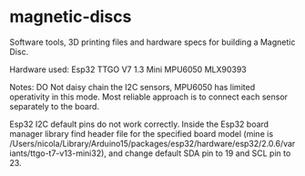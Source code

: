# magnetic-discs
Software tools, 3D printing files and hardware specs for building a Magnetic Disc. 

Hardware used: 
Esp32 TTGO V7 1.3 Mini
MPU6050
MLX90393 

Notes: 
DO Not daisy chain the I2C sensors, MPU6050 has limited operativity in this mode. Most reliable approach is to connect each sensor separately to the board.

Esp32 I2C default pins do not work correctly. Inside the Esp32 board manager library find header file for the specified board model (mine is /Users/nicola/Library/Arduino15/packages/esp32/hardware/esp32/2.0.6/variants/ttgo-t7-v13-mini32), and change default SDA pin to 19 and SCL pin to 23.





